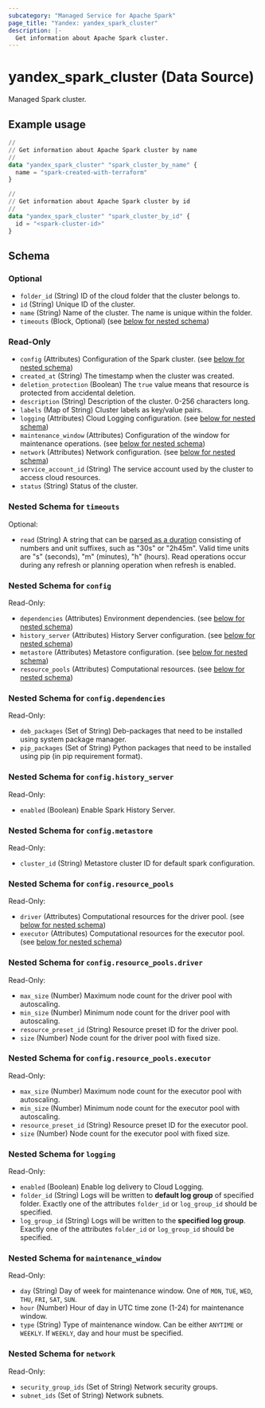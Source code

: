 ```yaml
---
subcategory: "Managed Service for Apache Spark"
page_title: "Yandex: yandex_spark_cluster"
description: |-
  Get information about Apache Spark cluster.
---
```


# yandex_spark_cluster (Data Source)

Managed Spark cluster.

## Example usage

```terraform
//
// Get information about Apache Spark cluster by name
//
data "yandex_spark_cluster" "spark_cluster_by_name" {
  name = "spark-created-with-terraform"
}

//
// Get information about Apache Spark cluster by id
//
data "yandex_spark_cluster" "spark_cluster_by_id" {
  id = "<spark-cluster-id>"
}
```

<!-- schema generated by tfplugindocs -->
## Schema

### Optional

- `folder_id` (String) ID of the cloud folder that the cluster belongs to.
- `id` (String) Unique ID of the cluster.
- `name` (String) Name of the cluster. The name is unique within the folder.
- `timeouts` (Block, Optional) (see [below for nested schema](#nestedblock--timeouts))

### Read-Only

- `config` (Attributes) Configuration of the Spark cluster. (see [below for nested schema](#nestedatt--config))
- `created_at` (String) The timestamp when the cluster was created.
- `deletion_protection` (Boolean) The `true` value means that resource is protected from accidental deletion.
- `description` (String) Description of the cluster. 0-256 characters long.
- `labels` (Map of String) Cluster labels as key/value pairs.
- `logging` (Attributes) Cloud Logging configuration. (see [below for nested schema](#nestedatt--logging))
- `maintenance_window` (Attributes) Configuration of the window for maintenance operations. (see [below for nested schema](#nestedatt--maintenance_window))
- `network` (Attributes) Network configuration. (see [below for nested schema](#nestedatt--network))
- `service_account_id` (String) The service account used by the cluster to access cloud resources.
- `status` (String) Status of the cluster.

<a id="nestedblock--timeouts"></a>
### Nested Schema for `timeouts`

Optional:

- `read` (String) A string that can be [parsed as a duration](https://pkg.go.dev/time#ParseDuration) consisting of numbers and unit suffixes, such as "30s" or "2h45m". Valid time units are "s" (seconds), "m" (minutes), "h" (hours). Read operations occur during any refresh or planning operation when refresh is enabled.


<a id="nestedatt--config"></a>
### Nested Schema for `config`

Read-Only:

- `dependencies` (Attributes) Environment dependencies. (see [below for nested schema](#nestedatt--config--dependencies))
- `history_server` (Attributes) History Server configuration. (see [below for nested schema](#nestedatt--config--history_server))
- `metastore` (Attributes) Metastore configuration. (see [below for nested schema](#nestedatt--config--metastore))
- `resource_pools` (Attributes) Computational resources. (see [below for nested schema](#nestedatt--config--resource_pools))

<a id="nestedatt--config--dependencies"></a>
### Nested Schema for `config.dependencies`

Read-Only:

- `deb_packages` (Set of String) Deb-packages that need to be installed using system package manager.
- `pip_packages` (Set of String) Python packages that need to be installed using pip (in pip requirement format).


<a id="nestedatt--config--history_server"></a>
### Nested Schema for `config.history_server`

Read-Only:

- `enabled` (Boolean) Enable Spark History Server.


<a id="nestedatt--config--metastore"></a>
### Nested Schema for `config.metastore`

Read-Only:

- `cluster_id` (String) Metastore cluster ID for default spark configuration.


<a id="nestedatt--config--resource_pools"></a>
### Nested Schema for `config.resource_pools`

Read-Only:

- `driver` (Attributes) Computational resources for the driver pool. (see [below for nested schema](#nestedatt--config--resource_pools--driver))
- `executor` (Attributes) Computational resources for the executor pool. (see [below for nested schema](#nestedatt--config--resource_pools--executor))

<a id="nestedatt--config--resource_pools--driver"></a>
### Nested Schema for `config.resource_pools.driver`

Read-Only:

- `max_size` (Number) Maximum node count for the driver pool with autoscaling.
- `min_size` (Number) Minimum node count for the driver pool with autoscaling.
- `resource_preset_id` (String) Resource preset ID for the driver pool.
- `size` (Number) Node count for the driver pool with fixed size.


<a id="nestedatt--config--resource_pools--executor"></a>
### Nested Schema for `config.resource_pools.executor`

Read-Only:

- `max_size` (Number) Maximum node count for the executor pool with autoscaling.
- `min_size` (Number) Minimum node count for the executor pool with autoscaling.
- `resource_preset_id` (String) Resource preset ID for the executor pool.
- `size` (Number) Node count for the executor pool with fixed size.




<a id="nestedatt--logging"></a>
### Nested Schema for `logging`

Read-Only:

- `enabled` (Boolean) Enable log delivery to Cloud Logging.
- `folder_id` (String) Logs will be written to **default log group** of specified folder. Exactly one of the attributes `folder_id` or `log_group_id` should be specified.
- `log_group_id` (String) Logs will be written to the **specified log group**. Exactly one of the attributes `folder_id` or `log_group_id` should be specified.


<a id="nestedatt--maintenance_window"></a>
### Nested Schema for `maintenance_window`

Read-Only:

- `day` (String) Day of week for maintenance window. One of `MON`, `TUE`, `WED`, `THU`, `FRI`, `SAT`, `SUN`.
- `hour` (Number) Hour of day in UTC time zone (1-24) for maintenance window.
- `type` (String) Type of maintenance window. Can be either `ANYTIME` or `WEEKLY`. If `WEEKLY`, day and hour must be specified.


<a id="nestedatt--network"></a>
### Nested Schema for `network`

Read-Only:

- `security_group_ids` (Set of String) Network security groups.
- `subnet_ids` (Set of String) Network subnets.
